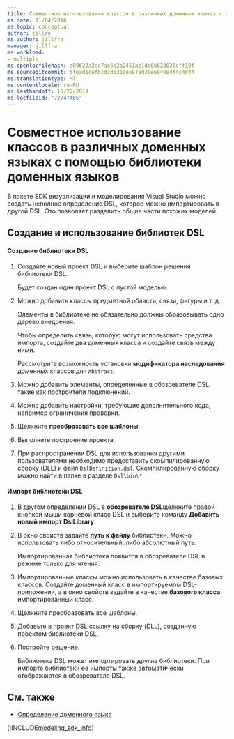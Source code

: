 ```yaml
---
title: Совместное использование классов в различных доменных языках с помощью библиотеки доменных языков
ms.date: 11/04/2016
ms.topic: conceptual
author: jillre
ms.author: jillfra
manager: jillfra
ms.workload:
- multiple
ms.openlocfilehash: a09622a2cc7ae6d2a2451ac1de6b628020cff19f
ms.sourcegitcommit: 5f6ad1cefbcd3d531ce587ad30e684684f4c4d44
ms.translationtype: MT
ms.contentlocale: ru-RU
ms.lasthandoff: 10/22/2019
ms.locfileid: "72747405"
---
```

# <a name="sharing-classes-between-dsls-by-using-a-dsl-library"></a>Совместное использование классов в различных доменных языках с помощью библиотеки доменных языков
В пакете SDK визуализации и моделирования Visual Studio можно создать неполное определение DSL, которое можно импортировать в другой DSL. Это позволяет разделить общие части похожих моделей.

## <a name="creating-and-using-dsl-libraries"></a>Создание и использование библиотек DSL

#### <a name="to-create-a-dsl-library"></a>Создание библиотеки DSL

1. Создайте новый проект DSL и выберите шаблон решения библиотеки DSL.

     Будет создан один проект DSL с пустой моделью.

2. Можно добавить классы предметной области, связи, фигуры и т. д.

     Элементы в библиотеке не обязательно должны образовывать одно дерево внедрения.

     Чтобы определить связь, которую могут использовать средства импорта, создайте два доменных класса и создайте связь между ними.

     Рассмотрите возможность установки **модификатора наследования** доменных классов для `Abstract`.

3. Можно добавить элементы, определенные в обозревателе DSL, такие как построители подключений.

4. Можно добавить настройки, требующие дополнительного кода, например ограничения проверки.

5. Щелкните **преобразовать все шаблоны**.

6. Выполните построение проекта.

7. При распространении DSL для использования другими пользователями необходимо предоставить скомпилированную сборку (DLL) и файл `DslDefinition.dsl`. Скомпилированную сборку можно найти в папке в разделе `Dsl\bin\*`

#### <a name="to-import-a-dsl-library"></a>Импорт библиотеки DSL

1. В другом определении DSL в **обозревателе DSL**щелкните правой кнопкой мыши корневой класс DSL и выберите команду **Добавить новый импорт DslLibrary**.

2. В окно свойств задайте **путь к файлу** библиотеки. Можно использовать либо относительный, либо абсолютный путь.

    Импортированная библиотека появится в обозревателе DSL в режиме только для чтения.

3. Импортированные классы можно использовать в качестве базовых классов. Создайте доменный класс в импортируемом DSL-приложении, а в окно свойств задайте в качестве **базового класса** импортированный класс.

4. Щелкните преобразовать все шаблоны.

5. Добавьте в проект DSL ссылку на сборку (DLL), созданную проектом библиотеки DSL.

6. Постройте решение.

   Библиотека DSL может импортировать другие библиотеки. При импорте библиотеки ее импорты также автоматически отображаются в обозревателе DSL.

## <a name="see-also"></a>См. также

- [Определение доменного языка](../modeling/how-to-define-a-domain-specific-language.md)

[!INCLUDE[modeling_sdk_info](includes/modeling_sdk_info.md)]
